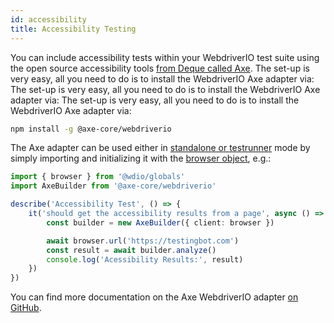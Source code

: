 ```yaml
---
id: accessibility
title: Accessibility Testing
---
```


You can include accessibility tests within your WebdriverIO test suite using the open source accessibility tools [from Deque called Axe](https://www.deque.com/axe/). The set-up is very easy, all you need to do is to install the WebdriverIO Axe adapter via: The set-up is very easy, all you need to do is to install the WebdriverIO Axe adapter via: The set-up is very easy, all you need to do is to install the WebdriverIO Axe adapter via:

```bash npm2yarn
npm install -g @axe-core/webdriverio
```

The Axe adapter can be used either in [standalone or testrunner](/docs/setuptypes) mode by simply importing and initializing it with the [browser object](/docs/api/browser), e.g.:

```ts
import { browser } from '@wdio/globals'
import AxeBuilder from '@axe-core/webdriverio'

describe('Accessibility Test', () => {
    it('should get the accessibility results from a page', async () => {
        const builder = new AxeBuilder({ client: browser })

        await browser.url('https://testingbot.com')
        const result = await builder.analyze()
        console.log('Acessibility Results:', result)
    })
})
```

You can find more documentation on the Axe WebdriverIO adapter [on GitHub](https://github.com/dequelabs/axe-core-npm/tree/develop/packages/webdriverio#usage).
